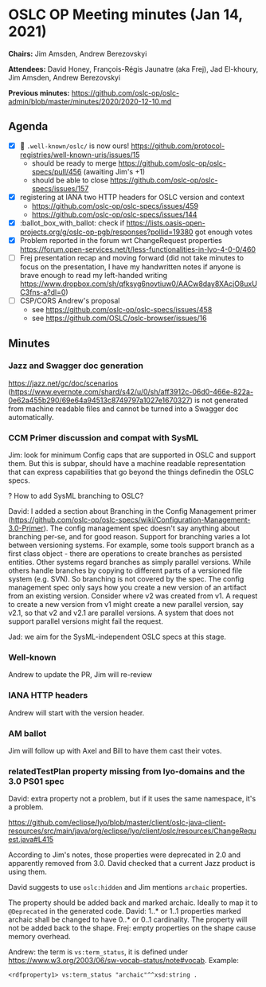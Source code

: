 # OSLC OP Meeting minutes (Jan 14, 2021)

**Chairs:** Jim Amsden, Andrew Berezovskyi

**Attendees:** David Honey, François-Régis Jaunatre (aka Frej), Jad El-khoury, Jim Amsden, Andrew Berezovskyi

**Previous minutes:** https://github.com/oslc-op/oslc-admin/blob/master/minutes/2020/2020-12-10.md

## Agenda

- [x] :tada: `.well-known/oslc/` is now ours!  https://github.com/protocol-registries/well-known-uris/issues/15 
    - should be ready to merge https://github.com/oslc-op/oslc-specs/pull/456 (awaiting Jim's +1)
    - should be able to close https://github.com/oslc-op/oslc-specs/issues/157
- [x]  registering at IANA two HTTP headers for OSLC version and context 
    - https://github.com/oslc-op/oslc-specs/issues/459
    - https://github.com/oslc-op/oslc-specs/issues/144
- [x] :ballot_box_with_ballot:  check if https://lists.oasis-open-projects.org/g/oslc-op-pgb/responses?pollid=19380 got enough votes 
- [x] Problem reported in the forum wrt ChangeRequest properties https://forum.open-services.net/t/less-functionalities-in-lyo-4-0-0/460
- [ ] Frej presentation recap and moving forward (did not take minutes to focus on the presentation, I have my handwritten notes if anyone is brave enough to read my left-handed writing https://www.dropbox.com/sh/qfksyg6novtiuw0/AACw8day8XAcjO8uxUC3fns-a?dl=0)
- [ ] CSP/CORS Andrew's proposal
    - see https://github.com/oslc-op/oslc-specs/issues/458
    - see https://github.com/OSLC/oslc-browser/issues/16



## Minutes

### Jazz and Swagger doc generation

https://jazz.net/gc/doc/scenarios (https://www.evernote.com/shard/s42/u/0/sh/aff3912c-06d0-466e-822a-0e62a455b290/69e64a94513c8749797a1027e1670327) is not generated from machine readable files and cannot be turned into a Swagger doc automatically.


### CCM Primer discussion and compat with SysML

Jim: look for minimum Config caps that are supported in OSLC and support them. But this is subpar, should have a machine readable representation that can express capabilities that go beyond the things definedin the OSLC specs.

? How to add SysML branching to OSLC?

David: I added a section about Branching in the Config Management primer (https://github.com/oslc-op/oslc-specs/wiki/Configuration-Management-3.0-Primer). The config management spec doesn't say anything about branching per-se, and for good reason. Support for branching varies a lot between versioning systems. For example, some tools support branch as a first class object - there are operations to create branches as persisted entities. Other systems regard branches as simply parallel versions. While others handle branches by copying to different parts of a versioned file system (e.g. SVN). So branching is not covered by the spec. The config management spec only says how you create a new version of an artifact from an existing version. Consider where v2 was created from v1. A request to create a new version from v1 might create a new parallel version, say v2.1, so that v2 and v2.1 are parallel versions. A system that does not support parallel versions might fail the request.


Jad: we aim for the SysML-independent OSLC specs at this stage.



### Well-known

Andrew to update the PR, Jim will re-review

### IANA HTTP headers

Andrew will start with the version header.

### AM ballot

Jim will follow up with Axel and Bill to have them cast their votes.

### relatedTestPlan property missing from lyo-domains and the 3.0 PS01 spec

David: extra property not a problem, but if it uses the same namespace, it's a problem.

https://github.com/eclipse/lyo/blob/master/client/oslc-java-client-resources/src/main/java/org/eclipse/lyo/client/oslc/resources/ChangeRequest.java#L415

According to Jim's notes, those properties were deprecated in 2.0 and apparently removed from 3.0. David checked that a current Jazz product is using them.

David suggests to use `oslc:hidden` and Jim mentions `archaic` properties.

The property should be added back and marked archaic. Ideally to map it to `@Deprecated` in the generated code. David: 1..* or 1..1 properties marked archaic shall be changed to have 0..* or 0..1 cardinality. The property will not be added back to the shape. Frej: empty properties on the shape cause memory overhead.

Andrew: the term is `vs:term_status`, it is defined under  https://www.w3.org/2003/06/sw-vocab-status/note#vocab. Example:

`<rdfproperty1> vs:term_status "archaic"^^xsd:string .`


